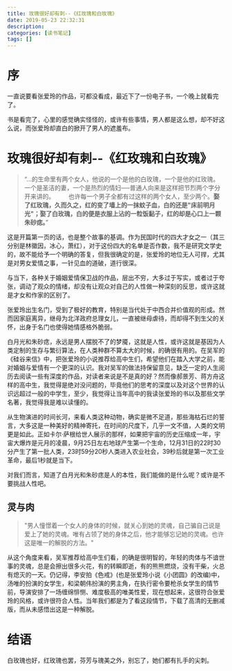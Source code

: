 ```yaml
---
title: 玫瑰很好却有刺--《红玫瑰和白玫瑰》
date: 2019-05-23 22:32:31
description: 
categories: [读书笔记]
tags: [] 
---
```

# 序
一直说要看张爱玲的作品，可都没看成，最近下了一份电子书，一个晚上就看完了。

书是看完了，心里的感觉确实怪怪的，或许有些事情，男人都是这么想，却不好这么说，而张爱玲却直白的掀开了男人的遮羞布。

<!-- more -->

# 玫瑰很好却有刺--《红玫瑰和白玫瑰》

> “...的生命里有两个女人，他说的一个是他的白玫瑰，一个是他的红玫瑰。一个是圣洁的妻，一个是热烈的情妇──普通人向来是这样把节烈两个字分开来讲的。
> 　　也许每一个男子全都有过这样的两个女人，至少两个。**娶了红玫瑰，久而久之，红的变了墙上的一抹蚊子血，白的还是"床前明月光"；娶了白玫瑰，白的便是衣服上沾的一粒饭黏子，红的却是心口上一颗朱砂痣。**”



这是开篇第一页的话，也是整个故事的基调。作为民国时代的四大才女之一（其三分别是林徽因，冰心，萧红），对于这份四大的名单是否作数，我不是研究文学史的，故不能给予一个明确的答复，但我很确定的是，张爱玲的地位无人可捍，尤其是对男女爱情之事，一针见血的道破，道行很深。

与当下，各种关于婚姻爱情保卫战的作品，层出不穷，大多过于写实，或者过于夸张，调动了观众的情绪，却没有让观众对自己的人性做一种深刻的反思，或许这就是才女和作家的区别了。

张爱玲出生名门，受到了极好的教育，特别是当代处于中西合并价值观的形成。然而因家庭离异，继母为北洋政府总理女儿，一直被继母虐待，而却得不到生父的关怀，出身于名门也使得她情感格外脆弱。

白月光和朱砂痣，永远是男人摆脱不了的梦魇，这就是人性，或许这就是基因为人类定制的生存与繁衍算法，在人类种群不算太大的时候，的确很有用的。在吴军的《硅谷来信》中，把张爱玲的小说推荐给高中生们，希望他们在踏入大学之前，能对婚姻与爱情有一个更深的认识。我对吴军的做法持保留意见，缺乏一定的人生阅历去阅读一些有深度的作品，对读者来说是不是真的好？然而像郝景芳、蒋方舟这样的高中生，我觉得是绝对没问题的，毕竟他们的思考的深度以及对这个世界的认识远超过一般的中学生，至少，我觉得让当年高中的我读张爱玲的书以及那些文学名著，我觉得我是难以读懂的。

从生物演进的时间长河，来看人类这种动物，确实是微不足道，那些海枯石烂的誓言，大多这是一种美好的精神寄托，在时间的尺度下，几乎一文不值，人类的文明更是如此。正如卡尔·萨根给世人展示的那样，如果把宇宙的历史压缩成一年，宇宙大爆炸是元月的凌晨，9月25日左右地球产生第一个生命，12月31日的22时30分产生了第一批人类，23时59分20秒人类进入农业社会，39秒后就是第一次工业革命，最后1秒就是当下。

对我们而言，知道了白月光和朱砂痣是人的本性，我们能做的是什么呢？或许是不要挑战人性吧。

## 灵与肉

> "男人憧憬着一个女人的身体的时候，就关心到她的灵魂，自己骗自己说是爱上了她的灵魂。唯有占领了她的身体之后，他才能够忘记她的灵魂。也许这是唯一的解脱的方法。"

从这个角度来看，吴军推荐给高中生们看，的确是很明智的，年轻的肉体与不谙世事的灵魂，总是会擦出很多火花，有的转瞬即逝，有的熊熊燃烧，没有干柴，火总有熄灭的一天。仍记得，李安拍《色戒》(也是张爱玲小说《小团圆》的改编)中，汤唯的扮演的女学生，和梁朝伟扮演的男主角，在执行密令要枪杀女学生的情节前，导演安排了一场缠绵悱恻、难度极高的唯美性爱，现在想起来，这很符合张爱玲的风格，或许很符合人性。当年我们都是为了看这段情节，下载了高清的无删减版，而从未感悟出这是一种解脱。

# 结语

白玫瑰也好，红玫瑰也罢，芬芳与瑰美之外，别忘了，她们都有扎手的尖刺。